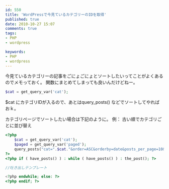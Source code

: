 ```yaml
---
id: 550
title: 'WordPressで今見ているカテゴリーのIDを取得'
published: true
date: 2010-10-27 15:07
comments: true
tags:
- PHP
- wordpress

keywords:
- PHP
- wordpress
---
```

今見ているカテゴリーの記事をごにょごにょとソートしたいってことがよくあるのでメモっておく。
関数にまとめてしまっても良いんだけどねー。


```php
$cat = get_query_var('cat');
```

$cat にカテゴリIDが入るので、あとはquery_posts() などでソートしてやればおｋ。

カテゴリページでソートしたい場合は下記のように。
例： 古い順でカテゴリごとに並び替え

```php
<?php
	$cat = get_query_var('cat');
	$paged = get_query_var('paged');
	query_posts("cat=".$cat."&order=ASC&orderby=date&posts_per_page=10&paged=".$paged);
?>
<?php if ( have_posts() ) : while ( have_posts() ) : the_post(); ?>

//吐き出しテンプレート

<?php endwhile; else: ?>
<?php endif; ?>
```
